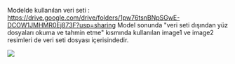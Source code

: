 Modelde kullanılan veri seti : https://drive.google.com/drive/folders/1pw76tsnBNpSGwE-DCOW1JMHMR0Ej873F?usp=sharing
Model sonunda "veri seti dışından yüz dosyaları okuma ve tahmin etme" kısmında kullanılan image1 ve image2 resimleri de veri seti dosyası içerisindedir.

<img src="https://img.theweek.in/content/dam/week/news/2022/images/2023/2/AI-artificial-intelligence-robot-machine-learning-cyber-mind-shut.jpg" width="auto">


